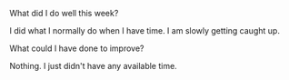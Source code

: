 What did I do well this week?

I did what I normally do when I have time.  I am slowly getting caught up.

 What could I have done to improve?

 Nothing.  I just didn't have any available time.
